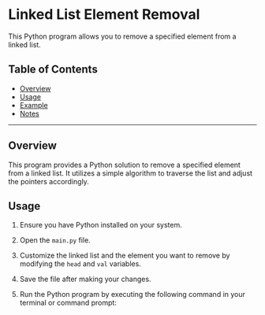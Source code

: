# Linked List Element Removal

This Python program allows you to remove a specified element from a linked list.

## Table of Contents

- [Overview](#overview)
- [Usage](#usage)
- [Example](#example)
- [Notes](#notes)

---

## Overview

This program provides a Python solution to remove a specified element from a linked list. It utilizes a simple algorithm to traverse the list and adjust the pointers accordingly.

## Usage

1. Ensure you have Python installed on your system.

2. Open the `main.py` file.

3. Customize the linked list and the element you want to remove by modifying the `head` and `val` variables.

4. Save the file after making your changes.

5. Run the Python program by executing the following command in your terminal or command prompt:

